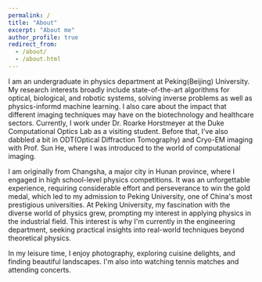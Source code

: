 ```yaml
---
permalink: /
title: "About"
excerpt: "About me"
author_profile: true
redirect_from: 
  - /about/
  - /about.html
---
```


I am an undergraduate in physics department at Peking(Beijing) University. My research interests broadly include state-of-the-art algorithms for optical, biological, and robotic systems, solving inverse problems as well as physics-informd machine learning. I also care about the impact that different imaging techniques may have on the biotechnology and healthcare sectors. Currently, I work under Dr. Roarke Horstmeyer at the Duke Computational Optics Lab as a visiting student. Before that, I’ve also dabbled a bit in ODT(Optical Diffraction Tomography) and 
Cryo-EM imaging with Prof. Sun He, where I was introduced to the world of computational imaging.

I am originally from Changsha, a major city in Hunan province, where I engaged in high school-level physics competitions. It was an unforgettable experience, requiring considerable effort and perseverance to win the gold medal, which led to my admission to Peking University, one of China's most prestigious universities. At Peking University, my fascination with the diverse world of physics grew, prompting my interest in applying physics in the industrial field. This interest is why I'm currently in the engineering department, seeking practical insights into real-world techniques beyond theoretical physics.

In my leisure time, I enjoy photography, exploring cuisine delights, and finding beautiful landscapes. I'm also into watching tennis matches and attending concerts.
